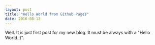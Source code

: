 ```yaml
---
layout: post
title: "Hello World from Github Pages"
date: 2016-08-12
---
```


Well. It is just first post for my new blog. It must be always with a "Hello World.:)".
